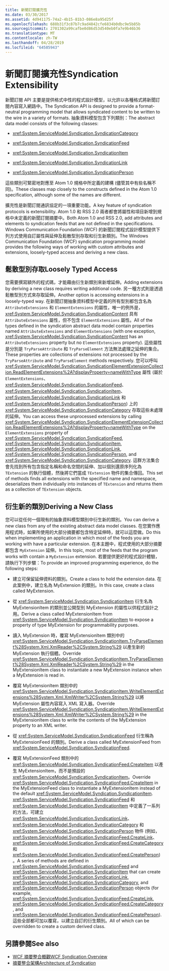 ```yaml
---
title: 新聞訂閱擴充性
ms.date: 03/30/2017
ms.assetid: 4d941175-74a2-4b15-81b3-086e8a95d25f
ms.openlocfilehash: 688b31f3c87b7c9ad4842cfe6834b0dbc9e5b85b
ms.sourcegitcommit: 2701302a99cafbe0d86d53d540eb0fa7e9b46b36
ms.translationtype: MT
ms.contentlocale: zh-TW
ms.lasthandoff: 04/28/2019
ms.locfileid: "64585943"
---
```

# <a name="syndication-extensibility"></a><span data-ttu-id="69aa1-102">新聞訂閱擴充性</span><span class="sxs-lookup"><span data-stu-id="69aa1-102">Syndication Extensibility</span></span>
<span data-ttu-id="69aa1-103">新聞訂閱 API 主要是提供格式中性的程式設計模型，以允許以各種格式將新聞訂閱內容寫入網路中。</span><span class="sxs-lookup"><span data-stu-id="69aa1-103">The Syndication API is designed to provide a format-neutral programming model that allows syndicated content to be written to the wire in a variety of formats.</span></span> <span data-ttu-id="69aa1-104">抽象資料模型包含下列類別：</span><span class="sxs-lookup"><span data-stu-id="69aa1-104">The abstract data model consists of the following classes:</span></span>  
  
- <xref:System.ServiceModel.Syndication.SyndicationCategory>  
  
- <xref:System.ServiceModel.Syndication.SyndicationFeed>  
  
- <xref:System.ServiceModel.Syndication.SyndicationItem>  
  
- <xref:System.ServiceModel.Syndication.SyndicationLink>  
  
- <xref:System.ServiceModel.Syndication.SyndicationPerson>  
  
 <span data-ttu-id="69aa1-105">這些類別可緊密地對應至 Atom 1.0 規格中所定義的建構 (儘管其中有些名稱不同)。</span><span class="sxs-lookup"><span data-stu-id="69aa1-105">These classes map closely to the constructs defined in the Atom 1.0 specification, although some of the names are different.</span></span>  
  
 <span data-ttu-id="69aa1-106">擴充性是新聞訂閱通訊協定的一項重要功能。</span><span class="sxs-lookup"><span data-stu-id="69aa1-106">A key feature of syndication protocols is extensibility.</span></span> <span data-ttu-id="69aa1-107">Atom 1.0 和 RSS 2.0 兩者都會將屬性和項目新增到規格中未定義的新聞訂閱摘要中。</span><span class="sxs-lookup"><span data-stu-id="69aa1-107">Both Atom 1.0 and RSS 2.0, add attributes and elements to syndication feeds that are not defined in the specifications.</span></span> <span data-ttu-id="69aa1-108">Windows Communication Foundation (WCF) 的新聞訂閱程式設計模型提供下列方式使用自訂屬性與延伸及鬆散型別存取和衍生新類別。</span><span class="sxs-lookup"><span data-stu-id="69aa1-108">The Windows Communication Foundation (WCF) syndication programming model provides the following ways of working with custom attributes and extensions, loosely-typed access and deriving a new class.</span></span>  
  
## <a name="loosely-typed-access"></a><span data-ttu-id="69aa1-109">鬆散型別存取</span><span class="sxs-lookup"><span data-stu-id="69aa1-109">Loosely Typed Access</span></span>  
 <span data-ttu-id="69aa1-110">您需要撰寫額外的程式碼，才能藉由衍生新類別來新增延伸。</span><span class="sxs-lookup"><span data-stu-id="69aa1-110">Adding extensions by deriving a new class requires writing additional code.</span></span> <span data-ttu-id="69aa1-111">另一種方式則是透過鬆散型別方式來存取延伸。</span><span class="sxs-lookup"><span data-stu-id="69aa1-111">Another option is accessing extensions in a loosely-typed way.</span></span> <span data-ttu-id="69aa1-112">在新聞訂閱抽象資料模型中定義的所有型別都包含名為 `AttributeExtensions` 和 `ElementExtensions` 的屬性，唯一的例外是，<xref:System.ServiceModel.Syndication.SyndicationContent> 具有 `AttributeExtensions` 屬性，但不包含 `ElementExtensions` 屬性。</span><span class="sxs-lookup"><span data-stu-id="69aa1-112">All of the types defined in the syndication abstract data model contain properties named `AttributeExtensions` and `ElementExtensions` (with one exception, <xref:System.ServiceModel.Syndication.SyndicationContent> has an `AttributeExtensions` property but no `ElementExtensions` property).</span></span> <span data-ttu-id="69aa1-113">這些屬性是分別是 `TryParseAttribute` 和 `TryParseElement` 方法無法處理之延伸的集合。</span><span class="sxs-lookup"><span data-stu-id="69aa1-113">These properties are collections of extensions not processed by the `TryParseAttribute` and `TryParseElement` methods respectively.</span></span> <span data-ttu-id="69aa1-114">您可以呼叫 <xref:System.ServiceModel.Syndication.SyndicationElementExtensionCollection.ReadElementExtensions%2A?displayProperty=nameWithType> 屬性 (屬於 `ElementExtensions`、<xref:System.ServiceModel.Syndication.SyndicationFeed>、<xref:System.ServiceModel.Syndication.SyndicationItem>、<xref:System.ServiceModel.Syndication.SyndicationLink> 和 <xref:System.ServiceModel.Syndication.SyndicationPerson>) 上的 <xref:System.ServiceModel.Syndication.SyndicationCategory> 存取這些未處理的延伸。</span><span class="sxs-lookup"><span data-stu-id="69aa1-114">You can access these unprocessed extensions by calling <xref:System.ServiceModel.Syndication.SyndicationElementExtensionCollection.ReadElementExtensions%2A?displayProperty=nameWithType> on the `ElementExtensions` property of <xref:System.ServiceModel.Syndication.SyndicationFeed>, <xref:System.ServiceModel.Syndication.SyndicationItem>, <xref:System.ServiceModel.Syndication.SyndicationLink>, <xref:System.ServiceModel.Syndication.SyndicationPerson>, and <xref:System.ServiceModel.Syndication.SyndicationCategory>.</span></span> <span data-ttu-id="69aa1-115">這群方法集合會先找到所有包含指定名稱和命名空間的延伸、加以個別還原序列化為 `TExtension` 的執行個體，然後將它們當成 `TExtension` 物件的集合傳回。</span><span class="sxs-lookup"><span data-stu-id="69aa1-115">This set of methods finds all extensions with the specified name and namespace, deserializes them individually into instances of `TExtension` and returns them as a collection of `TExtension` objects.</span></span>  
  
## <a name="deriving-a-new-class"></a><span data-ttu-id="69aa1-116">衍生新的類別</span><span class="sxs-lookup"><span data-stu-id="69aa1-116">Deriving a New Class</span></span>  
 <span data-ttu-id="69aa1-117">您可以從任何一個現有的抽象資料模型類別中衍生新的類別。</span><span class="sxs-lookup"><span data-stu-id="69aa1-117">You can derive a new class from any of the existing abstract data model classes.</span></span> <span data-ttu-id="69aa1-118">在您實作應用程式時，如果所使用的大部分摘要都包含特定延伸時，就可以這麼做。</span><span class="sxs-lookup"><span data-stu-id="69aa1-118">Do this when implementing an application in which most of the feeds you are working with have a particular extension.</span></span> <span data-ttu-id="69aa1-119">在本主題中，程式使用的大部分摘要都包含 `MyExtension` 延伸。</span><span class="sxs-lookup"><span data-stu-id="69aa1-119">In this topic, most of the feeds that the program works with contain a `MyExtension` extension.</span></span> <span data-ttu-id="69aa1-120">若要提供更好的程式設計體驗，請執行下列步驟：</span><span class="sxs-lookup"><span data-stu-id="69aa1-120">To provide an improved programming experience, do the following steps:</span></span>  
  
- <span data-ttu-id="69aa1-121">建立可保留延伸資料的類別。</span><span class="sxs-lookup"><span data-stu-id="69aa1-121">Create a class to hold the extension data.</span></span> <span data-ttu-id="69aa1-122">在此案例中，建立名為 MyExtension 的類別。</span><span class="sxs-lookup"><span data-stu-id="69aa1-122">In this case, create a class called MyExtension.</span></span>  
  
- <span data-ttu-id="69aa1-123">從 <xref:System.ServiceModel.Syndication.SyndicationItem> 衍生名為 MyExtensionItem 的類別並公開型別 MyExtension 的屬性以供程式設計之用。</span><span class="sxs-lookup"><span data-stu-id="69aa1-123">Derive a class called MyExtensionItem from <xref:System.ServiceModel.Syndication.SyndicationItem> to expose a property of type MyExtension for programmability purposes.</span></span>  
  
- <span data-ttu-id="69aa1-124">讀入 MyExtension 時，覆寫 MyExtensionItem 類別中的 <xref:System.ServiceModel.Syndication.SyndicationItem.TryParseElement%28System.Xml.XmlReader%2CSystem.String%29> 以產生新的 MyExtension 執行個體。</span><span class="sxs-lookup"><span data-stu-id="69aa1-124">Override <xref:System.ServiceModel.Syndication.SyndicationItem.TryParseElement%28System.Xml.XmlReader%2CSystem.String%29> in the MyExtensionItem class to instantiate a new MyExtension instance when a MyExtension is read in.</span></span>  
  
- <span data-ttu-id="69aa1-125">覆寫 MyExtensionItem 類別中的 <xref:System.ServiceModel.Syndication.SyndicationItem.WriteElementExtensions%28System.Xml.XmlWriter%2CSystem.String%29> 以將 MyExtension 屬性內容寫入 XML 寫入器。</span><span class="sxs-lookup"><span data-stu-id="69aa1-125">Override <xref:System.ServiceModel.Syndication.SyndicationItem.WriteElementExtensions%28System.Xml.XmlWriter%2CSystem.String%29> in the MyExtensionItem class to write the contents of the MyExtension property to an XML writer.</span></span>  
  
- <span data-ttu-id="69aa1-126">從 <xref:System.ServiceModel.Syndication.SyndicationFeed> 衍生稱為 MyExtensionFeed 的類別。</span><span class="sxs-lookup"><span data-stu-id="69aa1-126">Derive a class called MyExtensionFeed from <xref:System.ServiceModel.Syndication.SyndicationFeed>.</span></span>  
  
- <span data-ttu-id="69aa1-127">覆寫 MyExtensionFeed 類別中的 <xref:System.ServiceModel.Syndication.SyndicationFeed.CreateItem> 以產生 MyExtensionItem，而不是預設的 <xref:System.ServiceModel.Syndication.SyndicationItem>。</span><span class="sxs-lookup"><span data-stu-id="69aa1-127">Override <xref:System.ServiceModel.Syndication.SyndicationFeed.CreateItem> in the MyExtensionFeed class to instantiate a MyExtensionItem instead of the default <xref:System.ServiceModel.Syndication.SyndicationItem>.</span></span> <span data-ttu-id="69aa1-128"><xref:System.ServiceModel.Syndication.SyndicationFeed> 和 <xref:System.ServiceModel.Syndication.SyndicationItem> 中定義了一系列的方法，可建立 <xref:System.ServiceModel.Syndication.SyndicationLink>、<xref:System.ServiceModel.Syndication.SyndicationCategory> 和 <xref:System.ServiceModel.Syndication.SyndicationPerson> 物件 (例如，<xref:System.ServiceModel.Syndication.SyndicationFeed.CreateLink>、<xref:System.ServiceModel.Syndication.SyndicationFeed.CreateCategory> 和 <xref:System.ServiceModel.Syndication.SyndicationFeed.CreatePerson>)。</span><span class="sxs-lookup"><span data-stu-id="69aa1-128">A series of methods are defined in <xref:System.ServiceModel.Syndication.SyndicationFeed> and <xref:System.ServiceModel.Syndication.SyndicationItem> that can create <xref:System.ServiceModel.Syndication.SyndicationLink>, <xref:System.ServiceModel.Syndication.SyndicationCategory>, and <xref:System.ServiceModel.Syndication.SyndicationPerson> objects (for example, <xref:System.ServiceModel.Syndication.SyndicationFeed.CreateLink>, <xref:System.ServiceModel.Syndication.SyndicationFeed.CreateCategory>, and <xref:System.ServiceModel.Syndication.SyndicationFeed.CreatePerson>).</span></span> <span data-ttu-id="69aa1-129">這些全部都可加以覆寫，以建立自訂的衍生類別。</span><span class="sxs-lookup"><span data-stu-id="69aa1-129">All of which can be overridden to create a custom derived class.</span></span>  
  
## <a name="see-also"></a><span data-ttu-id="69aa1-130">另請參閱</span><span class="sxs-lookup"><span data-stu-id="69aa1-130">See also</span></span>

- [<span data-ttu-id="69aa1-131">WCF 摘要整合概觀</span><span class="sxs-lookup"><span data-stu-id="69aa1-131">WCF Syndication Overview</span></span>](../../../../docs/framework/wcf/feature-details/wcf-syndication-overview.md)
- [<span data-ttu-id="69aa1-132">摘要整合架構</span><span class="sxs-lookup"><span data-stu-id="69aa1-132">Architecture of Syndication</span></span>](../../../../docs/framework/wcf/feature-details/architecture-of-syndication.md)
